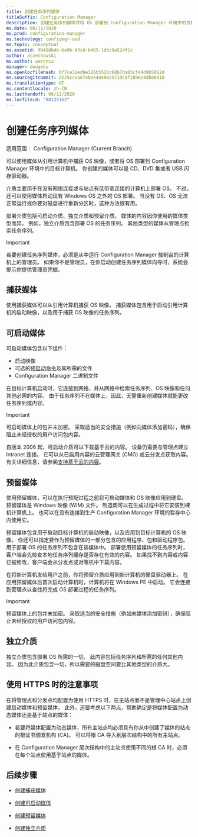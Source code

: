 ```yaml
---
title: 创建任务序列媒体
titleSuffix: Configuration Manager
description: 创建任务序列媒体并将 OS 部署到 Configuration Manager 环境中的目标计算机。
ms.date: 08/11/2020
ms.prod: configuration-manager
ms.technology: configmgr-osd
ms.topic: conceptual
ms.assetid: 90498b4b-6a9b-43cd-b465-1d6c9a52df1c
author: aczechowski
ms.author: aaroncz
manager: dougeby
ms.openlocfilehash: bf7ce32ed9e126b5526c68b7da03cf44d9b5062d
ms.sourcegitcommit: d225ccaa67ebee444002571dc8f289624db80d10
ms.translationtype: HT
ms.contentlocale: zh-CN
ms.lasthandoff: 08/12/2020
ms.locfileid: "88125162"
---
```

# <a name="create-task-sequence-media"></a>创建任务序列媒体

适用范围：  Configuration Manager (Current Branch)

可以使用媒体从引用计算机中捕获 OS 映像，或者将 OS 部署到 Configuration Manager 环境中的目标计算机。 你创建的媒体可以是 CD、DVD 集或者 USB 闪存驱动器。

介质主要用于在没有网络连接或与站点有低带宽连接的计算机上部署 OS。 不过，还可以使用媒体启动现有 Windows OS 之外的 OS 部署。 当没有 OS、OS 无法正常运行或你要对磁盘进行重新分区时，这种方法很有用。

部署介质包括可启动介质、独立介质和预留介质。 媒体的内容因你使用的媒体类型而异。 例如，独立介质包含部署 OS 的任务序列。 其他类型的媒体从管理点检索任务序列。

> [!IMPORTANT]
> 若要创建任务序列媒体，必须是从中运行 Configuration Manager 控制台的计算机上的管理员。 如果你不是管理员，在你启动创建任务序列媒体向导时，系统会提示你提供管理员凭据。

## <a name="capture-media"></a><a name="BKMK_PlanCaptureMedia"></a>捕获媒体

使用捕获媒体可以从引用计算机捕获 OS 映像。 捕获媒体包含用于启动引用计算机的启动映像，以及用于捕获 OS 映像的任务序列。

## <a name="bootable-media"></a><a name="BKMK_PlanBootableMedia"></a>可启动媒体

可启动媒体包含以下组件：

- 启动映像
- 可选的[预启动命令](../understand/prestart-commands-for-task-sequence-media.md)及其所需的文件
- Configuration Manager 二进制文件

在目标计算机启动时，它连接到网络，并从网络中检索任务序列、OS 映像和任何其他必需的内容。 由于任务序列不在媒体上，因此，无需重新创建媒体就能更改任务序列或内容。  

> [!IMPORTANT]  
> 可启动媒体上的包并未加密。 采取适当的安全措施（例如向媒体添加密码），确保阻止未经授权的用户访问包内容。  

自版本 2006 起，可启动介质可以下载基于云的内容。 设备仍需要与管理点建立 Intranet 连接。 它可以从已启用内容的云管理网关 (CMG) 或云分发点获取内容。<!--6209223--> 有关详细信息，请参阅[支持基于云的内容](use-bootable-media-to-deploy-windows-over-the-network.md#support-for-cloud-based-content)。

## <a name="prestaged-media"></a><a name="BKMK_PlanPrestagedMedia"></a>预留媒体

使用预留媒体，可以在执行预配过程之前将可启动媒体和 OS 映像应用到硬盘。 预留媒体是 Windows 映像 (WIM) 文件。 制造商可以在生成过程中将它安装到裸机计算机上。 也可以在没有连接到生产 Configuration Manager 环境的暂存中心内使用它。

预留媒体包含用于启动目标计算机的启动映像，以及应用到目标计算机的 OS 映像。 你还可以指定要作为预留媒体的一部分包含的应用程序、包和驱动程序包。 用于部署 OS 的任务序列不包含在该媒体中。 部署使用预留媒体的任务序列时，客户端会先检查本地任务序列缓存是否存在有效的内容。 如果找不到内容或内容已被修改，客户端会从分发点或对等机中下载内容。  

在将新计算机发给用户之前，你将预留介质应用到新计算机的硬盘驱动器上。 在应用预留媒体后首次启动计算机时，计算机将在 Windows PE 中启动。 它会连接到管理点以查找将完成 OS 部署过程的任务序列。  

> [!IMPORTANT]
> 预留媒体上的包并未加密。 采取适当的安全措施（例如向媒体添加密码），确保阻止未经授权的用户访问包内容。

## <a name="standalone-media"></a><a name="BKMK_PlanStandaloneMedia"></a> 独立介质

独立介质包含部署 OS 所需的一切。 此内容包括任务序列和所需的任何其他内容。 因为此介质包含一切，所以需要的磁盘空间要比其他类型的介质大。

## <a name="considerations-when-using-https"></a>使用 HTTPS 时的注意事项

在将管理点和分发点均配置为使用 HTTPS 时，在主站点而不是管理中心站点上创建启动媒体和预留媒体。 此外，还要考虑以下两点，帮助确定是将媒体配置为动态媒体还是基于站点的媒体：  

- 若要将媒体配置为动态媒体，所有主站点均必须具有你从中创建了媒体的站点的根证书颁发机构 (CA)。 可以将根 CA 导入到层次结构中的所有主站点。  

- 在 Configuration Manager 层次结构中的主站点使用不同的根 CA 时，必须在每个站点使用基于站点的媒体。  

## <a name="next-steps"></a>后续步骤

- [创建捕获媒体](create-capture-media.md)

- [创建可启动媒体](create-bootable-media.md)

- [创建预留媒体](create-prestaged-media.md)

- [创建独立介质](create-stand-alone-media.md)
